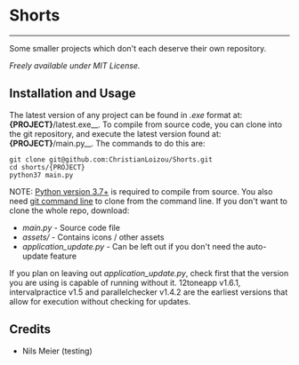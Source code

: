 # Shorts
---
Some smaller projects which don't each deserve their own repository. 

*Freely available under MIT License.*

## Installation and Usage
The latest version of any project can be found in _.exe_ format at: __{PROJECT}__/latest.exe__. 
To compile from source code, you can clone into the git repository, and execute the latest version found at: __{PROJECT}__/main.py__. The commands to do this are:

```
git clone git@github.com:ChristianLoizou/Shorts.git
cd shorts/{PROJECT}
python37 main.py
``` 
NOTE: [Python version 3.7+](https://python.org/downloads/) is required to compile from source. You also need [git command line](https://git-scm.com/) to clone from the command line. If you don't want to clone the whole repo, download:
 - *main.py* - Source code file
 - *assets/* - Contains icons / other assets
 - *application_update.py* - Can be left out if you don't need the auto-update feature

 If you plan on leaving out *application_update.py*, check first that the version you are using is capable of running without it. 12toneapp v1.6.1, intervalpractice v1.5 and parallelchecker v1.4.2 are the earliest versions that allow for execution without checking for updates.

## Credits
- Nils Meier (testing) 
